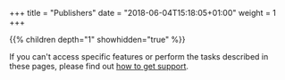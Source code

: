 +++
title = "Publishers"
date = "2018-06-04T15:18:05+01:00"
weight = 1
+++

{{% children depth="1" showhidden="true" %}}

If you can't access specific features or perform the tasks described in these pages, please find out [how to get support](/how-to-get-support/).
